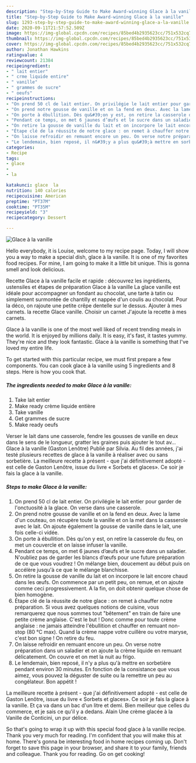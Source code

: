 ```yaml
---
description: "Step-by-Step Guide to Make Award-winning Glace à la vanille"
title: "Step-by-Step Guide to Make Award-winning Glace à la vanille"
slug: 1293-step-by-step-guide-to-make-award-winning-glace-a-la-vanille
date: 2020-09-11T21:57:52.509Z
image: https://img-global.cpcdn.com/recipes/85bed4b2935623cc/751x532cq70/glace-a-la-vanille-photo-principale-de-la-recette.jpg
thumbnail: https://img-global.cpcdn.com/recipes/85bed4b2935623cc/751x532cq70/glace-a-la-vanille-photo-principale-de-la-recette.jpg
cover: https://img-global.cpcdn.com/recipes/85bed4b2935623cc/751x532cq70/glace-a-la-vanille-photo-principale-de-la-recette.jpg
author: Jonathan Hawkins
ratingvalue: 4
reviewcount: 21384
recipeingredient:
- " lait entier"
- " crme liquide entire"
- " vanille"
- " grammes de sucre"
- " oeufs"
recipeinstructions:
- "On prend 50 cl de lait entier. On privilégie le lait entier pour garder de l&#39;onctuosité à la glace. On verse dans une casserole."
- "On prend notre gousse de vanille et on la fend en deux. Avec la lame d&#39;un couteau, on récupère toute la vanille et on la met dans la casserole avec le lait. On ajoute également la gousse de vanille dans le lait, une fois celle-ci vidée."
- "On porte à ébullition. Dès qu&#39;on y est, on retire la casserole du feu, on met un couvercle et on laisse infuser la vanille."
- "Pendant ce temps, on met 6 jaunes d’œufs et le sucre dans un saladier. N&#39;oubliez pas de garder les blancs d’œufs pour une future préparation de ce que vous voudrez ! On mélange bien, doucement au début puis on accélère jusqu&#39;à ce que le mélange blanchisse."
- "On retire la gousse de vanille du lait et on incorpore le lait encore chaud dans les œufs. On commence par un petit peu, on remue, et on ajoute comme ceci progressivement. A la fin, on doit obtenir quelque chose de bien homogène."
- "Étape clé de la réussite de notre glace : on remet à chauffer notre préparation. Si vous avez quelques notions de cuisine, vous remarquerez que nous sommes tout &#34;bêtement&#34; en train de faire une petite crème anglaise. C&#39;est le but ! Donc comme pour toute crème anglaise : ne jamais atteindre l&#39;ébullition et chauffer en remuant non-stop (80 °C max). Quand la crème nappe votre cuillère ou votre maryse, c&#39;est bon signe ! On retire du feu."
- "On laisse refroidir en remuant encore un peu. On verse notre préparation dans un saladier et on ajoute la crème liquide en remuant délicatement. On couvre et on met la nuit au frigo."
- "Le lendemain, bien reposé, il n&#39;y a plus qu&#39;à mettre en sorbetière pendant environ 30 minutes. En fonction de la consistance que vous aimez, vous pouvez la déguster de suite ou la remettre un peu au congélateur. Bon appétit !"
categories:
- Recipe
tags:
- glace
- 
- la

katakunci: glace  la 
nutrition: 140 calories
recipecuisine: American
preptime: "PT37M"
cooktime: "PT35M"
recipeyield: "3"
recipecategory: Dessert

---
```



![Glace à la vanille](https://img-global.cpcdn.com/recipes/85bed4b2935623cc/751x532cq70/glace-a-la-vanille-photo-principale-de-la-recette.jpg)

Hello everybody, it is Louise, welcome to my recipe page. Today, I will show you a way to make a special dish, glace à la vanille. It is one of my favorites food recipes. For mine, I am going to make it a little bit unique. This is gonna smell and look delicious.

Recette Glace à la vanille facile et rapide : découvrez les ingrédients, ustensiles et étapes de préparation Glace à la vanille La glace vanille est idéale pour accompagner un fondant au chocolat, une tarte à tatin ou simplement surmontée de chantilly et nappée d&#39;un coulis au chocolat. Pour la déco, on rajoute une petite crêpe dentelle sur le dessus. Ajouter à mes carnets. la recette Glace vanille. Choisir un carnet J&#39;ajoute la recette à mes carnets.

Glace à la vanille is one of the most well liked of recent trending meals in the world. It is enjoyed by millions daily. It is easy, it's fast, it tastes yummy. They're nice and they look fantastic. Glace à la vanille is something that I've loved my entire life.


To get started with this particular recipe, we must first prepare a few components. You can cook glace à la vanille using 5 ingredients and 8 steps. Here is how you cook that.

<!--inarticleads1-->

##### The ingredients needed to make Glace à la vanille:

1. Take  lait entier
1. Make ready  crème liquide entière
1. Take  vanille
1. Get  grammes de sucre
1. Make ready  oeufs


Verser le lait dans une casserole, fendre les gousses de vanille en deux dans le sens de le longueur, gratter les graines puis ajouter le tout av… Glace à la vanille (Gaston Lenôtre) Publié par Silvia. Au fil des années, j&#39;ai testé plusieurs recettes de glace à la vanille à réaliser avec ou sans sorbetière. La meilleure recette à présent - que j&#39;ai définitivement adopté - est celle de Gaston Lenôtre, issue du livre « Sorbets et glaces». Ce soir je fais la glace à la vanille. 

<!--inarticleads2-->

##### Steps to make Glace à la vanille:

1. On prend 50 cl de lait entier. On privilégie le lait entier pour garder de l&#39;onctuosité à la glace. On verse dans une casserole.
1. On prend notre gousse de vanille et on la fend en deux. Avec la lame d&#39;un couteau, on récupère toute la vanille et on la met dans la casserole avec le lait. On ajoute également la gousse de vanille dans le lait, une fois celle-ci vidée.
1. On porte à ébullition. Dès qu&#39;on y est, on retire la casserole du feu, on met un couvercle et on laisse infuser la vanille.
1. Pendant ce temps, on met 6 jaunes d’œufs et le sucre dans un saladier. N&#39;oubliez pas de garder les blancs d’œufs pour une future préparation de ce que vous voudrez ! On mélange bien, doucement au début puis on accélère jusqu&#39;à ce que le mélange blanchisse.
1. On retire la gousse de vanille du lait et on incorpore le lait encore chaud dans les œufs. On commence par un petit peu, on remue, et on ajoute comme ceci progressivement. A la fin, on doit obtenir quelque chose de bien homogène.
1. Étape clé de la réussite de notre glace : on remet à chauffer notre préparation. Si vous avez quelques notions de cuisine, vous remarquerez que nous sommes tout &#34;bêtement&#34; en train de faire une petite crème anglaise. C&#39;est le but ! Donc comme pour toute crème anglaise : ne jamais atteindre l&#39;ébullition et chauffer en remuant non-stop (80 °C max). Quand la crème nappe votre cuillère ou votre maryse, c&#39;est bon signe ! On retire du feu.
1. On laisse refroidir en remuant encore un peu. On verse notre préparation dans un saladier et on ajoute la crème liquide en remuant délicatement. On couvre et on met la nuit au frigo.
1. Le lendemain, bien reposé, il n&#39;y a plus qu&#39;à mettre en sorbetière pendant environ 30 minutes. En fonction de la consistance que vous aimez, vous pouvez la déguster de suite ou la remettre un peu au congélateur. Bon appétit !


La meilleure recette à présent - que j&#39;ai définitivement adopté - est celle de Gaston Lenôtre, issue du livre « Sorbets et glaces». Ce soir je fais la glace à la vanille. Et ça va dans un bac d&#39;un litre et demi. Bien meilleur que celles du commerce, et je sais ce qu&#39;il y a dedans. Alain Une crème glacée à la Vanille de Conticini, un pur délice. 

So that's going to wrap it up with this special food glace à la vanille recipe. Thank you very much for reading. I'm confident that you will make this at home. There's gonna be interesting food in home recipes coming up. Don't forget to save this page in your browser, and share it to your family, friends and colleague. Thank you for reading. Go on get cooking!
